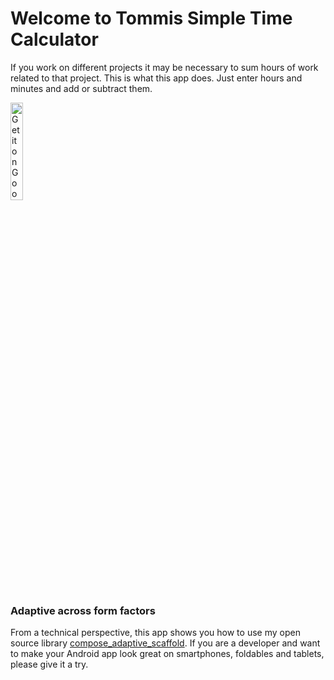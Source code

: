 # Welcome to Tommis Simple Time Calculator

If you work on different projects it may be necessary to sum hours of work related to that project. This is what this app does. Just enter hours and minutes and add or subtract them.

<a href='https://play.google.com/store/apps/details?id=com.thomaskuenneth.zeitrechner&pcampaignid=pcampaignidMKT-Other-global-all-co-prtnr-py-PartBadge-Mar2515-1'><img alt='Get it on Google Play' src='https://play.google.com/intl/en_us/badges/static/images/badges/en_badge_web_generic.png' width="20%" /></a>

### Adaptive across form factors

From a technical perspective, this app shows you how to use my open source library <a href="https://github.com/tkuenneth/compose_adaptive_scaffold">compose_adaptive_scaffold</a>. If you are a developer and want to make your Android app look great on smartphones, foldables and tablets, please give it a try.
